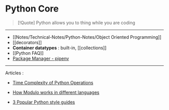# Python Core 

>[!Quote] Python allows you to thing while you are coding 

---
- [[Notes/Technical-Notes/Python-Notes/Object Oriented Programming]] 
- [[decorators]]
- **Container datatypes** : built-in, [[collections]]
- [[Python FAQ]]
- [Package Manager - pipenv](Package%20Manager%20-%20pipenv.md)

---
Articles : 
- [Time Complexity of Python Operations](https://wiki.python.org/moin/TimeComplexity) 
- [How Modulo works in different languages](https://en.wikipedia.org/wiki/Modulo)

- [3 Popular Python style guides](https://blog.codacy.com/3-popular-python-style-guides)